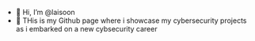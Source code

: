 - 👋 Hi, I’m @laisoon
- 👀 THis is my Github page where i showcase my cybersecurity projects as i embarked on a new cybsecurity career
<!---
laisoon/laisoon is a ✨ special ✨ repository because its `README.md` (this file) appears on your GitHub profile.
You can click the Preview link to take a look at your changes.
--->
